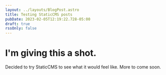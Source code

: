 ```yaml
---
layout: ../layouts/BlogPost.astro
title: Testing StaticCMS posts
pubDate: 2023-02-05T12:19:22.728-05:00
draft: true
rssOnly: false
---
```

# I'm giving this a shot.

Decided to try StaticCMS to see what it would feel like. More to come soon.




